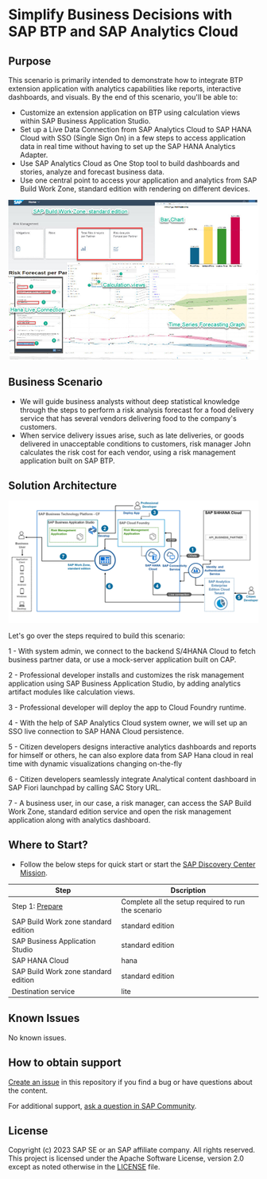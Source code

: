 # Simplify Business Decisions with SAP BTP and SAP Analytics Cloud
<!-- Please include descriptive title -->

<!--- Register repository https://api.reuse.software/register, then add REUSE badge:
[![REUSE status](https://api.reuse.software/badge/github.com/SAP-samples/btp-sac-forecast)](https://api.reuse.software/info/github.com/SAP-samples/btp-sac-forecast)
-->

## Purpose

This scenario is primarily intended to demonstrate how to integrate BTP extension application with analytics capabilities like reports, interactive dashboards, and visuals.
By the end of this scenario, you'll be able to:
*	Customize an extension application on BTP using calculation views within SAP Business Application Studio.
*	Set up a Live Data Connection from SAP Analytics Cloud to SAP HANA Cloud with SSO (Single Sign On) in a few steps to access application data in real time without having to set up the SAP HANA Analytics Adapter.
*	Use SAP Analytics Cloud as One Stop tool to build dashboards and stories, analyze and forecast business data.
*	Use one central point to access your application and analytics from SAP Build Work Zone, standard edition with rendering on different devices.

![Scenario Overview](scenario-overview.jpg)

## Business Scenario

* We will guide business analysts without deep statistical knowledge through the steps to perform a risk analysis forecast for a food delivery service that has several vendors delivering food to the company's customers.
* When service delivery issues arise, such as late deliveries, or goods delivered in unacceptable conditions to customers, risk manager John calculates the risk cost for each vendor, using a risk management application built on SAP BTP.

## Solution Architecture

 ![Solution Architecture](solution-architecture.jpg)
 
Let's go over the steps required to build this scenario:

1 - With system admin, we connect to the backend S/4HANA Cloud to fetch business partner data, or use a mock-server application built on CAP.

2 - Professional developer installs and customizes the risk management application using SAP Business Application Studio, by adding analytics artifact modules like calculation views.

3 - Professional developer will deploy the app to Cloud Foundry runtime.

4 - With the help of SAP Analytics Cloud system owner, we will set up an SSO live connection to SAP HANA Cloud persistence.

5 - Citizen developers designs interactive analytics dashboards and reports for himself or others, he can also explore data from SAP Hana cloud in real time with dynamic visualizations changing on-the-fly

6 - Citizen developers seamlessly integrate Analytical content dashboard in SAP Fiori launchpad by calling SAC Story URL.

7 - A business user, in our case, a risk manager, can access the SAP Build Work Zone, standard edition service and open the risk management application along with analytics dashboard.

## Where to Start?

* Follow the below steps for quick start or start the [SAP Discovery Center Mission](https://discovery-center.cloud.sap/protected/index.html#/missiondetail/4265/4523/).

| Step                                           | Dscription                                          |
|------------------------------------------------|-----------------------------------------------------|
| Step 1: [Prepare](https://github.com/Kaderde/btp-sac-forecast/tree/main/documentation/prepare)                                | Complete all the setup required to run the scenario |   
| SAP Build Work zone standard edition           | standard edition |
| SAP Business Application Studio                | standard edition |
| SAP HANA Cloud                                 | hana             |
| SAP Build Work zone standard edition           | standard edition |
| Destination service                            | lite             |

## Known Issues
No known issues.

## How to obtain support
[Create an issue](https://github.com/SAP-samples/btp-sac-forecast/issues) in this repository if you find a bug or have questions about the content.
 
For additional support, [ask a question in SAP Community](https://answers.sap.com/questions/ask.html).

## License
Copyright (c) 2023 SAP SE or an SAP affiliate company. All rights reserved. This project is licensed under the Apache Software License, version 2.0 except as noted otherwise in the [LICENSE](LICENSE) file.
